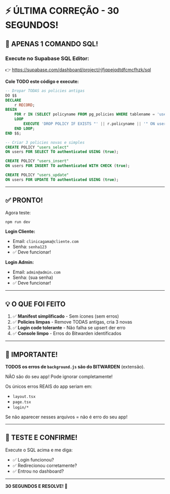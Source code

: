 # ⚡ ÚLTIMA CORREÇÃO - 30 SEGUNDOS!

## 🎯 APENAS 1 COMANDO SQL!

### Execute no Supabase SQL Editor:

👉 https://supabase.com/dashboard/project/rjfjqpejqdtdfcmcfhzk/sql

**Cole TODO este código e execute:**

```sql
-- Dropar TODAS as policies antigas
DO $$ 
DECLARE
    r RECORD;
BEGIN
    FOR r IN (SELECT policyname FROM pg_policies WHERE tablename = 'users') 
    LOOP
        EXECUTE 'DROP POLICY IF EXISTS "' || r.policyname || '" ON users';
    END LOOP;
END $$;

-- Criar 3 policies novas e simples
CREATE POLICY "users_select"
ON users FOR SELECT TO authenticated USING (true);

CREATE POLICY "users_insert"  
ON users FOR INSERT TO authenticated WITH CHECK (true);

CREATE POLICY "users_update"
ON users FOR UPDATE TO authenticated USING (true);
```

---

## ✅ PRONTO!

Agora teste:

```bash
npm run dev
```

**Login Cliente:**
- Email: `clinicagama@cliente.com`
- Senha: `senha123`
- ✅ Deve funcionar!

**Login Admin:**
- Email: `admin@admin.com`
- Senha: (sua senha)
- ✅ Deve funcionar!

---

## 💡 O QUE FOI FEITO

1. ✅ **Manifest simplificado** - Sem ícones (sem erros)
2. ✅ **Policies limpas** - Remove TODAS antigas, cria 3 novas
3. ✅ **Login code tolerante** - Não falha se upsert der erro
4. ✅ **Console limpo** - Erros do Bitwarden identificados

---

## 🚨 IMPORTANTE!

**TODOS os erros de `background.js` são do BITWARDEN** (extensão).

NÃO são do seu app! Pode ignorar completamente!

Os únicos erros REAIS do app seriam em:
- `layout.tsx`
- `page.tsx`  
- `login/*`

Se não aparecer nesses arquivos = não é erro do seu app!

---

## 🎊 TESTE E CONFIRME!

Execute o SQL acima e me diga:
- ✅ Login funcionou?
- ✅ Redirecionou corretamente?
- ✅ Entrou no dashboard?

---

**30 SEGUNDOS E RESOLVE! 🚀**

